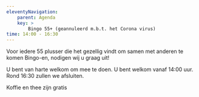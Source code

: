 ```yaml
---
eleventyNavigation:
    parent: Agenda
    key: >
        Bingo 55+ (geannuleerd m.b.t. het Corona virus)
time: 14:00 - 16:30
---
```


Voor iedere 55 plusser die het gezellig vindt om samen met anderen te komen Bingo-en, nodigen wij u graag uit!

U bent van harte welkom om mee te doen. U bent welkom vanaf 14:00 uur. Rond 16:30 zullen we afsluiten.

Koffie en thee zijn gratis